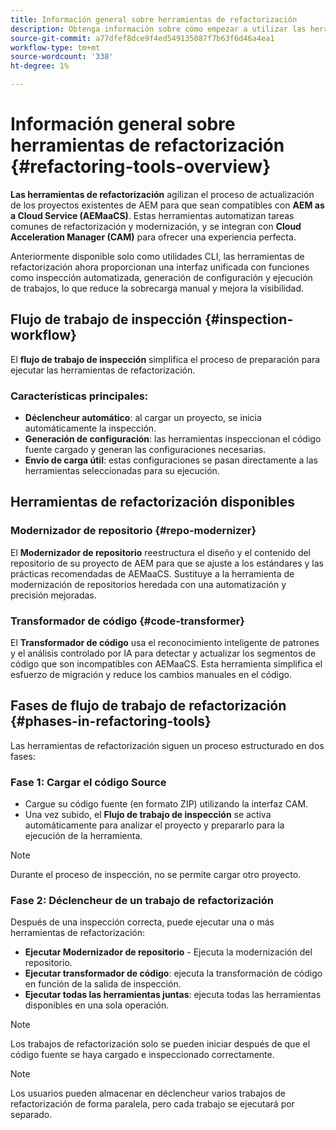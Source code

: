 ```yaml
---
title: Información general sobre herramientas de refactorización
description: Obtenga información sobre cómo empezar a utilizar las herramientas de refactorización de AEM
source-git-commit: a77dfef8dce9f4ed549135087f7b63f6d46a4ea1
workflow-type: tm+mt
source-wordcount: '338'
ht-degree: 1%

---
```



<!-- Alexandru: temporarily commeting this out, since it breaks validation

>[!CONTEXTUALHELP]
>id="aemcloud_rs_overview"
>title="Overview"
>abstract="Refactoring Tools is a solution developed by Adobe to help refactor existing AEM projects for compatibility with AEM as a Cloud Service. The tools are executed via Cloud Acceleration Manager (CAM) and automate key modernization tasks."
>additional-url="https://experienceleague.adobe.com/docs/experience-manager-cloud-service/content/migration-journey/cloud-migration/content-transfer-tool/guidelines-best-practices-content-transfer-tool.html?lang=es" text="Guidelines and Best Practices"

-->

# Información general sobre herramientas de refactorización {#refactoring-tools-overview}

**Las herramientas de refactorización** agilizan el proceso de actualización de los proyectos existentes de AEM para que sean compatibles con **AEM as a Cloud Service (AEMaaCS)**. Estas herramientas automatizan tareas comunes de refactorización y modernización, y se integran con **Cloud Acceleration Manager (CAM)** para ofrecer una experiencia perfecta.

Anteriormente disponible solo como utilidades CLI, las herramientas de refactorización ahora proporcionan una interfaz unificada con funciones como inspección automatizada, generación de configuración y ejecución de trabajos, lo que reduce la sobrecarga manual y mejora la visibilidad.

## Flujo de trabajo de inspección {#inspection-workflow}

El **flujo de trabajo de inspección** simplifica el proceso de preparación para ejecutar las herramientas de refactorización.

### Características principales:

* **Déclencheur automático**: al cargar un proyecto, se inicia automáticamente la inspección.
* **Generación de configuración**: las herramientas inspeccionan el código fuente cargado y generan las configuraciones necesarias.
* **Envío de carga útil**: estas configuraciones se pasan directamente a las herramientas seleccionadas para su ejecución.

## Herramientas de refactorización disponibles

### Modernizador de repositorio {#repo-modernizer}

El **Modernizador de repositorio** reestructura el diseño y el contenido del repositorio de su proyecto de AEM para que se ajuste a los estándares y las prácticas recomendadas de AEMaaCS. Sustituye a la herramienta de modernización de repositorios heredada con una automatización y precisión mejoradas.

### Transformador de código {#code-transformer}

El **Transformador de código** usa el reconocimiento inteligente de patrones y el análisis controlado por IA para detectar y actualizar los segmentos de código que son incompatibles con AEMaaCS. Esta herramienta simplifica el esfuerzo de migración y reduce los cambios manuales en el código.

## Fases de flujo de trabajo de refactorización {#phases-in-refactoring-tools}

Las herramientas de refactorización siguen un proceso estructurado en dos fases:

### Fase 1: Cargar el código Source

* Cargue su código fuente (en formato ZIP) utilizando la interfaz CAM.
* Una vez subido, el **Flujo de trabajo de inspección** se activa automáticamente para analizar el proyecto y prepararlo para la ejecución de la herramienta.

>[!NOTE]
>Durante el proceso de inspección, no se permite cargar otro proyecto.

### Fase 2: Déclencheur de un trabajo de refactorización

Después de una inspección correcta, puede ejecutar una o más herramientas de refactorización:

* **Ejecutar Modernizador de repositorio** - Ejecuta la modernización del repositorio.
* **Ejecutar transformador de código**: ejecuta la transformación de código en función de la salida de inspección.
* **Ejecutar todas las herramientas juntas**: ejecuta todas las herramientas disponibles en una sola operación.

>[!NOTE]
>Los trabajos de refactorización solo se pueden iniciar después de que el código fuente se haya cargado e inspeccionado correctamente.

>[!NOTE]
>Los usuarios pueden almacenar en déclencheur varios trabajos de refactorización de forma paralela, pero cada trabajo se ejecutará por separado.
